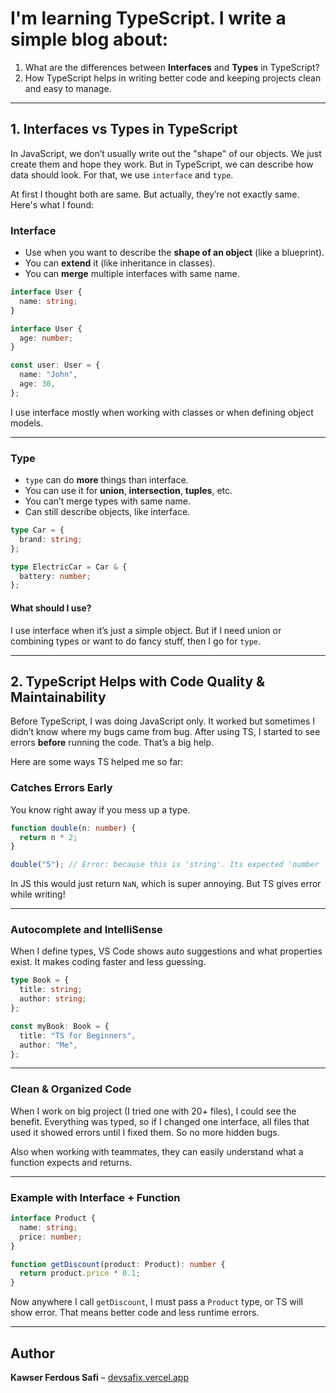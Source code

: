 # I'm learning TypeScript. I write a simple blog about:

1. What are the differences between **Interfaces** and **Types** in TypeScript?
2. How TypeScript helps in writing better code and keeping projects clean and easy to manage.

---

## 1. Interfaces vs Types in TypeScript

In JavaScript, we don’t usually write out the "shape" of our objects. We just create them and hope they work. But in TypeScript, we can describe how data should look. For that, we use `interface` and `type`.

At first I thought both are same. But actually, they’re not exactly same. Here's what I found:

### Interface

- Use when you want to describe the **shape of an object** (like a blueprint).
- You can **extend** it (like inheritance in classes).
- You can **merge** multiple interfaces with same name.

```ts
interface User {
  name: string;
}

interface User {
  age: number;
}

const user: User = {
  name: "John",
  age: 30,
};
```

I use interface mostly when working with classes or when defining object models.

---

### Type

- `type` can do **more** things than interface.
- You can use it for **union**, **intersection**, **tuples**, etc.
- You can’t merge types with same name.
- Can still describe objects, like interface.

```ts
type Car = {
  brand: string;
};

type ElectricCar = Car & {
  battery: number;
};
```

#### What should I use?

I use interface when it’s just a simple object. But if I need union or combining types or want to do fancy stuff, then I go for `type`.

---

## 2. TypeScript Helps with Code Quality & Maintainability

Before TypeScript, I was doing JavaScript only. It worked but sometimes I didn’t know where my bugs came from bug. After using TS, I started to see errors **before** running the code. That’s a big help.

Here are some ways TS helped me so far:

### Catches Errors Early

You know right away if you mess up a type.

```ts
function double(n: number) {
  return n * 2;
}

double("5"); // Error: because this is 'string'. Its expected 'number
```

In JS this would just return `NaN`, which is super annoying. But TS gives error while writing!

---

### Autocomplete and IntelliSense

When I define types, VS Code shows auto suggestions and what properties exist. It makes coding faster and less guessing.

```ts
type Book = {
  title: string;
  author: string;
};

const myBook: Book = {
  title: "TS for Beginners",
  author: "Me",
};
```

---

### Clean & Organized Code

When I work on big project (I tried one with 20+ files), I could see the benefit. Everything was typed, so if I changed one interface, all files that used it showed errors until I fixed them. So no more hidden bugs.

Also when working with teammates, they can easily understand what a function expects and returns.

---

### Example with Interface + Function

```ts
interface Product {
  name: string;
  price: number;
}

function getDiscount(product: Product): number {
  return product.price * 0.1;
}
```

Now anywhere I call `getDiscount`, I must pass a `Product` type, or TS will show error. That means better code and less runtime errors.

---

## Author

**Kawser Ferdous Safi** – [devsafix.vercel.app](https://devsafix.vercel.app)
